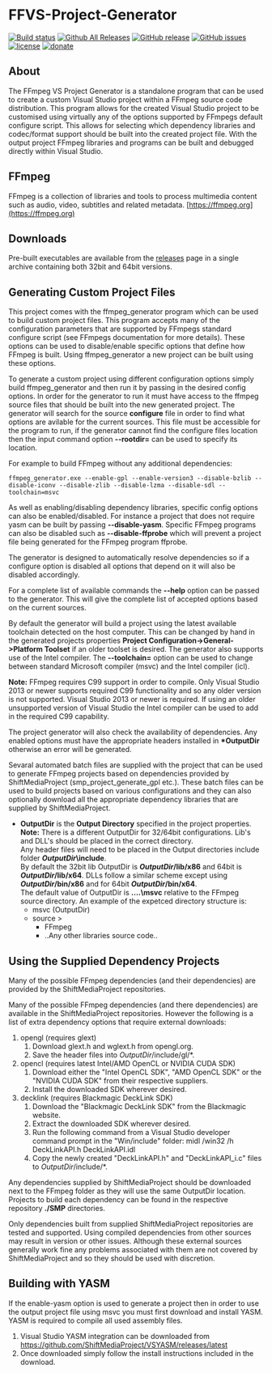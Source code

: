 FFVS-Project-Generator
=============
[![Build status](https://ci.appveyor.com/api/projects/status/g6qqnx5t3qj60pei?svg=true)](https://ci.appveyor.com/project/Sibras/ffvs-project-generator)
[![Github All Releases](https://img.shields.io/github/downloads/ShiftMediaProject/FFVS-Project-Generator/total.svg)](https://github.com/ShiftMediaProject/FFVS-Project-Generator/releases)
[![GitHub release](https://img.shields.io/github/release/ShiftMediaProject/FFVS-Project-Generator.svg)](https://github.com/ShiftMediaProject/FFVS-Project-Generator/releases/latest)
[![GitHub issues](https://img.shields.io/github/issues/ShiftMediaProject/FFVS-Project-Generator.svg)](https://github.com/ShiftMediaProject/FFVS-Project-Generator/issues)
[![license](https://img.shields.io/github/license/ShiftMediaProject/FFVS-Project-Generator.svg)](https://github.com/ShiftMediaProject/FFVS-Project-Generator)
[![donate](https://img.shields.io/badge/donate-link-brightgreen.svg)](https://shiftmediaproject.github.io/8-donate/)
## About

The FFmpeg VS Project Generator is a standalone program that can be used to create a custom Visual Studio project within a FFmpeg source code distribution. This program allows for the created Visual Studio project to be customised using virtually any of the options supported by FFmpegs default configure script. This allows for selecting which dependency libraries and codec/format support should be built into the created project file. With the output project FFmpeg libraries and programs can be built and debugged directly within Visual Studio.

## FFmpeg

FFmpeg is a collection of libraries and tools to process multimedia content such as audio, video, subtitles and related metadata. [https://ffmpeg.org](https://ffmpeg.org)

## Downloads

Pre-built executables are available from the [releases](https://github.com/ShiftMediaProject/FFmpeg/releases) page in a single archive containing both 32bit and 64bit versions.

## Generating Custom Project Files

This project comes with the ffmpeg_generator program which can be used to build custom project files.
This program accepts many of the configuration parameters that are supported by FFmpegs standard configure script (see FFmpegs documentation for more details).
These options can be used to disable/enable specific options that define how FFmpeg is built. Using ffmpeg_generator a new project can be built using these options.

To generate a custom project using different configuration options simply build ffmpeg_generator and then run it by passing in the desired config options. In order for the generator to run it must have access to the ffmpeg source files that should be built into the new generated project. The generator will search for the source **configure** file in order to find what options are avilable for the current sources. This file must be accessible for the program to run, if the generator cannot find the configure files location then the input command option **--rootdir=** can be used to specify its location.

For example to build FFmpeg without any additional dependencies:

```
ffmpeg_generator.exe --enable-gpl --enable-version3 --disable-bzlib --disable-iconv --disable-zlib --disable-lzma --disable-sdl --toolchain=msvc
```

As well as enabling/disabling dependency libraries, specific config options can also be enabled/disabled. For instance a project that does not require yasm can be built by passing **--disable-yasm**. Specific FFmpeg programs can also be disabled such as **--disable-ffprobe** which will prevent a project file being generated for the FFmpeg program ffprobe.

The generator is designed to automatically resolve dependencies so if a configure option is disabled all options that depend on it will also be disabled accordingly.

For a complete list of available commands the **--help** option can be passed to the generator. This will give the complete list of accepted options based on the current sources.

By default the generator will build a project using the latest available toolchain detected on the host computer. This can be changed by hand in the generated projects properties **Project Configuration->General->Platform Toolset** if an older toolset is desired. The generator also supports use of the Intel compiler. The **--toolchain=** option can be used to change between standard Microsoft compiler (msvc) and the Intel compiler (icl).

**Note:** FFmpeg requires C99 support in order to compile. Only Visual Studio 2013 or newer supports required C99 functionality and so any older version is not supported. Visual Studio 2013 or newer is required. If using an older unsupported version of Visual Studio the Intel compiler can be used to add in the required C99 capability.

The project generator will also check the availability of dependencies. Any enabled options must have the appropriate headers installed in __*OutputDir__ otherwise an error will be generated.

Sevaral automated batch files are supplied with the project that can be used to generate FFmpeg projects based on dependencies provided by ShiftMediaProject (smp_project_generate_gpl etc.). These batch files can be used to build projects based on various configurations and they can also optionally download all the appropriate dependency libraries that are supplied by ShiftMediaProject.
			
* __OutputDir__ is the **Output Directory** specified in the project properties.  
    **Note:** There is a different OutputDir for 32/64bit configurations. Lib's and DLL's should be placed in the correct directory.   
    Any header files will need to be placed in the Output directories include folder **_OutputDir_\include**.   
    By default the 32bit lib OutputDir is **_OutputDir_/lib/x86** and 64bit is **_OutputDir_/lib/x64**. DLLs follow a similar scheme except using **_OutputDir_/bin/x86** and for 64bit **_OutputDir_/bin/x64**.   
    The default value of OutputDir is **..\..\msvc** relative to the FFmpeg source directory. An example of the expetced directory structure is:   
    * msvc          (OutputDir)
    * source >
        * FFmpeg
        * ..Any other libraries source code..
	
## Using the Supplied Dependency Projects
	
Many of the possible FFmpeg dependencies (and their dependencies) are provided by the ShiftMediaProject repositories.

Many of the possible FFmpeg dependencies (and there dependencies) are available in the ShiftMediaProject repositories.
However the following is a list of extra dependency options that require external downloads:
1. opengl (requires glext)
	1. Download glext.h and wglext.h from opengl.org.
	2. Save the header files into *OutputDir*/include/gl/*.
2. opencl (requires latest Intel/AMD OpenCL or NVIDIA CUDA SDK)
	1. Download either the "Intel OpenCL SDK", "AMD OpenCL SDK" or the "NVIDIA CUDA SDK" from their respective suppliers.
	2. Install the downloaded SDK wherever desired.
3. decklink (requires Blackmagic DeckLink SDK)
	1. Download the "Blackmagic DeckLink SDK" from the Blackmagic website.
	2. Extract the downloaded SDK wherever desired.
    3. Run the following command from a Visual Studio developer command prompt in the "Win/include" folder:
    midl /win32 /h DeckLinkAPI.h DeckLinkAPI.idl
    4. Copy the newly created "DeckLinkAPI.h" and "DeckLinkAPI_i.c" files to *OutputDir*/include/*.
 
Any dependencies supplied by ShiftMediaProject should be downloaded next to the FFmpeg folder as they will use the same OutputDir location. Projects to build each dependency can be found in the respective repository **./SMP** directories.

Only dependencies built from supplied ShiftMediaProject repositories are tested and supported. Using compiled dependencies from other sources may result in version or other issues. Although these external sources generally work fine any problems associated with them are not covered by ShiftMediaProject and so they should be used with discretion.

## Building with YASM

If the enable-yasm option is used to generate a project then in order to use the output project file using msvc you must first download and install YASM.
YASM is required to compile all used assembly files.

1. Visual Studio YASM integration can be downloaded from https://github.com/ShiftMediaProject/VSYASM/releases/latest
2. Once downloaded simply follow the install instructions included in the download.